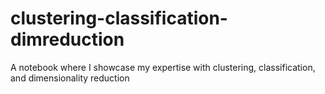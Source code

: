 # clustering-classification-dimreduction
A notebook where I showcase my expertise with clustering, classification, and dimensionality reduction
